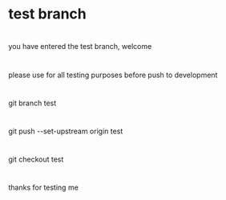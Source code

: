 
# test branch
#
you have entered the test branch, welcome 
#
#
please use for all testing purposes before push to development
#
git branch test
#
git push --set-upstream origin test
#
git checkout test
#
#
#
#
#
#
thanks for testing me
